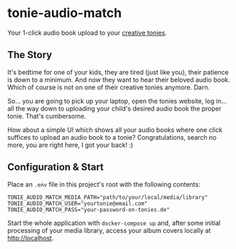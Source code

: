# tonie-audio-match

Your 1-click audio book upload to your [creative tonies](https://tonies.com).

## The Story

It's bedtime for one of your kids, they are tired (just like you), their patience is down to a minimum.
And now they want to hear their beloved audio book.
Which of course is not on one of their creative tonies anymore.
Darn.

So... you are going to pick up your laptop, open the tonies website, log in... all the way down to uploading your child's desired audio book the proper tonie.
That's cumbersome.

How about a simple UI which shows all your audio books where one click suffices to upload an audio book to a tonie?
Congratulations, search no more, you are right here, I got your back! :)

## Configuration & Start

Place an `.env` file in this project's root with the following contents:

```text
TONIE_AUDIO_MATCH_MEDIA_PATH="path/to/your/local/media/library"
TONIE_AUDIO_MATCH_USER="yourtonie@email.com"
TONIE_AUDIO_MATCH_PASS="your-password-on-tonies.de"
```

Start the whole application with `docker-compose up` and, after some initial processing of your media library, access your album covers locally at [http://localhost](http://localhost).